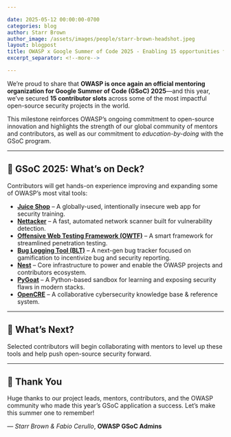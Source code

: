 ```yaml
---

date: 2025-05-12 00:00:00-0700
categories: blog
author: Starr Brown
author_image: /assets/images/people/starr-brown-headshot.jpeg
layout: blogpost
title: OWASP x Google Summer of Code 2025 - Enabling 15 opportunities for impact
excerpt_separator: <!--more-->

---
```

We’re proud to share that **OWASP is once again an official mentoring organization for Google Summer of Code (GSoC) 2025**—and this year, we’ve secured **15 contributor slots** across some of the most impactful open-source security projects in the world.

This milestone reinforces OWASP’s ongoing commitment to open-source innovation and highlights the strength of our global community of mentors and contributors, as well as our commitment to *education-by-doing* with the GSoC program.

---

## 🔧 GSoC 2025: What’s on Deck?

Contributors will get hands-on experience improving and expanding some of OWASP’s most vital tools:

- **[Juice Shop](https://owasp.org/www-project-juice-shop/)** – A globally-used, intentionally insecure web app for security training.
- **[Nettacker](https://owasp.org/www-project-automated-threats/)** – A fast, automated network scanner built for vulnerability detection.
- **[Offensive Web Testing Framework (OWTF)](https://owasp.org/www-project-owtf/)** – A smart framework for streamlined penetration testing.
- **[Bug Logging Tool (BLT)](https://owasp.org/www-project-blt/)** – A next-gen bug tracker focused on gamification to incentivize bug and security reporting.
- **[Nest](http://nest.owasp.org)** – Core infrastructure to power and enable the OWASP projects and contributors ecosystem.
- **[PyGoat](https://owasp.org/www-project-pygoat/)** – A Python-based sandbox for learning and exposing security flaws in modern stacks.
- **[OpenCRE](https://owasp.org/www-project-opencre/)** – A collaborative cybersecurity knowledge base & reference system.

---

## 🚀 What’s Next?

Selected contributors will begin collaborating with mentors to level up these tools and help push open-source security forward.

---
## 🙌 Thank You

Huge thanks to our project leads, mentors, contributors, and the OWASP community who made this year’s GSoC application a success. Let’s make this summer one to remember!

— *Starr Brown & Fabio Cerullo*, **OWASP GSoC Admins**
